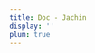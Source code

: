 ```yaml
---
title: Doc - Jachin
display: ''
plum: true
---
```

<SubNav />



<!-- <List only-date type="blog" /> -->